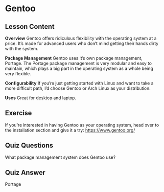 # Gentoo

## Lesson Content

<b>Overview</b>
Gentoo offers ridiculous flexibility with the operating system at a price. It’s made for advanced users who don’t mind getting their hands dirty with the system.

<b>Package Management</b>
Gentoo uses it’s own package management, Portage. The Portage package management is very modular and easy to maintain, which plays a big part in the operating system as a whole being very flexible.

<b>Configurability</b>
If you’re just getting started with Linux and want to take a more difficult path, I’d choose Gentoo or Arch Linux as your distribution.

<b>Uses</b>
Great for desktop and laptop.

## Exercise

If you're interested in having Gentoo as your operating system, head over to the installation section and give it a try: <a href=’https://www.gentoo.org/’>https://www.gentoo.org/</a>

## Quiz Questions

What package management system does Gentoo use?

## Quiz Answer

Portage